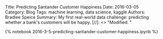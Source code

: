Title: Predicting Santander Customer Happiness
Date: 2016-03-05
Category: Blog
Tags: machine learning, data science, kaggle
Authors: Bradlee Speice
Summary: My first real-world data challenge: predicting whether a bank's customers will be happy.
[//]: <> "Modified: "

{% notebook 2016-3-5-predicting-santander-customer-happiness.ipynb %}

<script type="text/x-mathjax-config">
MathJax.Hub.Config({tex2jax: {inlineMath: [['$','$'], ['\(','\)']]}});
</script>
<script async src='https://cdn.mathjax.org/mathjax/latest/MathJax.js?config=TeX-AMS_CHTML'></script>

